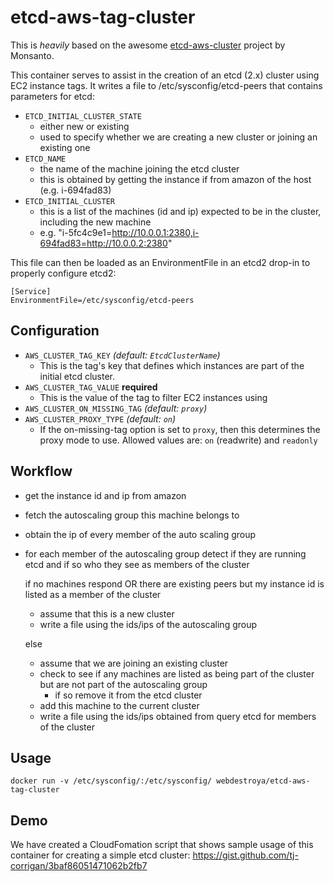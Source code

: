 # etcd-aws-tag-cluster

This is *heavily* based on the awesome [etcd-aws-cluster](https://github.com/MonsantoCo/etcd-aws-cluster) project by Monsanto.

This container serves to assist in the creation of an etcd (2.x) cluster using EC2 instance tags. It writes a file to /etc/sysconfig/etcd-peers that contains parameters for etcd:

* `ETCD_INITIAL_CLUSTER_STATE`
  * either new or existing
  * used to specify whether we are creating a new cluster or joining an existing one
* `ETCD_NAME`
  * the name of the machine joining the etcd cluster
  * this is obtained by getting the instance if from amazon of the host (e.g. i-694fad83)
* `ETCD_INITIAL_CLUSTER`
  * this is a list of the machines (id and ip) expected to be in the cluster, including the new machine
  * e.g. "i-5fc4c9e1=http://10.0.0.1:2380,i-694fad83=http://10.0.0.2:2380"

This file can then be loaded as an EnvironmentFile in an etcd2 drop-in to properly configure etcd2:

```
[Service]
EnvironmentFile=/etc/sysconfig/etcd-peers
```


## Configuration

* `AWS_CLUSTER_TAG_KEY` *(default: `EtcdClusterName`)*
  * This is the tag's key that defines which instances are part of the initial etcd cluster.
* `AWS_CLUSTER_TAG_VALUE` **required**
  * This is the value of the tag to filter EC2 instances using
* `AWS_CLUSTER_ON_MISSING_TAG` *(default: `proxy`)*
* `AWS_CLUSTER_PROXY_TYPE` *(default: `on`)*
  * If the on-missing-tag option is set to `proxy`, then this determines the proxy mode to use. Allowed values are: `on` (readwrite) and `readonly`



## Workflow

- get the instance id and ip from amazon
- fetch the autoscaling group this machine belongs to
- obtain the ip of every member of the auto scaling group
- for each member of the autoscaling group detect if they are running etcd and if so who they see as members of the cluster

  if no machines respond OR there are existing peers but my instance id is listed as a member of the cluster  

    - assume that this is a new cluster
    - write a file using the ids/ips of the autoscaling group

  else

    - assume that we are joining an existing cluster
    - check to see if any machines are listed as being part of the cluster but are not part of the autoscaling group
      -  if so remove it from the etcd cluster  
    - add this machine to the current cluster
    - write a file using the ids/ips obtained from query etcd for members of the cluster


Usage
-----

```docker run -v /etc/sysconfig/:/etc/sysconfig/ webdestroya/etcd-aws-tag-cluster```

Demo
----

We have created a CloudFomation script that shows sample usage of this container for creating a simple etcd cluster: https://gist.github.com/tj-corrigan/3baf86051471062b2fb7
